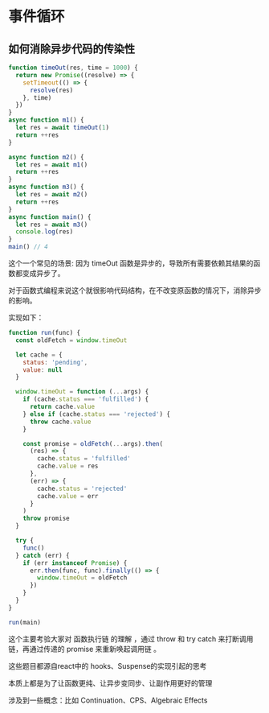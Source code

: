 # 事件循环

## 如何消除异步代码的传染性

```js
function timeOut(res, time = 1000) {
  return new Promise((resolve) => {
    setTimeout(() => {
      resolve(res)
    }, time)
  })
}
async function m1() {
  let res = await timeOut(1)
  return ++res
}

async function m2() {
  let res = await m1()
  return ++res
}
async function m3() {
  let res = await m2()
  return ++res
}
async function main() {
  let res = await m3()
  console.log(res)
}
main() // 4
```

这个一个常见的场景: 因为 timeOut 函数是异步的，导致所有需要依赖其结果的函数都变成异步了。

对于函数式编程来说这个就很影响代码结构，在不改变原函数的情况下，消除异步的影响。

实现如下：

```js
function run(func) {
  const oldFetch = window.timeOut

  let cache = {
    status: 'pending',
    value: null
  }

  window.timeOut = function (...args) {
    if (cache.status === 'fulfilled') {
      return cache.value
    } else if (cache.status === 'rejected') {
      throw cache.value
    }

    const promise = oldFetch(...args).then(
      (res) => {
        cache.status = 'fulfilled'
        cache.value = res
      },
      (err) => {
        cache.status = 'rejected'
        cache.value = err
      }
    )
    throw promise
  }

  try {
    func()
  } catch (err) {
    if (err instanceof Promise) {
      err.then(func, func).finally(() => {
        window.timeOut = oldFetch
      })
    }
  }
}

run(main)
```

这个主要考验大家对 函数执行链 的理解 ，通过 throw 和 try catch 来打断调用链，再通过传递的 promise 来重新唤起调用链 。

这些题目都源自react中的 hooks、Suspense的实现引起的思考

本质上都是为了让函数更纯、让异步变同步、让副作用更好的管理

涉及到一些概念：比如 Continuation、CPS、Algebraic Effects

